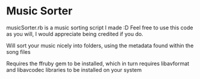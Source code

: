 # Music Sorter
musicSorter.rb is a music sorting script I made :D Feel free to use this code as you will, I would appreciate being credited if you do.

Will sort your music nicely into folders, using the metadata found within the song files

Requires the ffruby gem to be installed, which in turn requires libavformat and libavcodec libraries to be installed on your system
